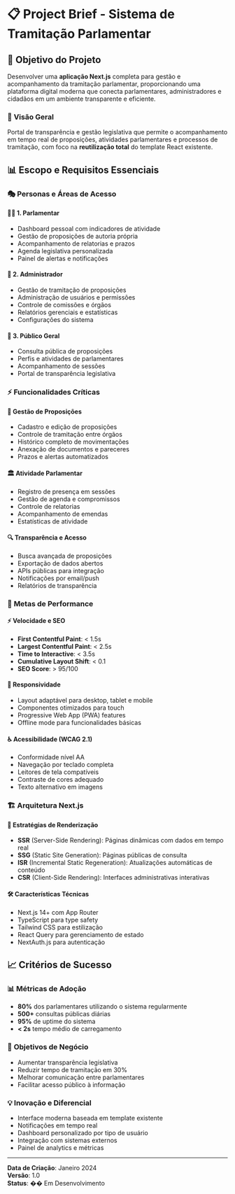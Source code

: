 # 📋 Project Brief - Sistema de Tramitação Parlamentar

## 🎯 **Objetivo do Projeto**

Desenvolver uma **aplicação Next.js** completa para gestão e acompanhamento da tramitação parlamentar, proporcionando uma plataforma digital moderna que conecta parlamentares, administradores e cidadãos em um ambiente transparente e eficiente.

### 🌟 **Visão Geral**
Portal de transparência e gestão legislativa que permite o acompanhamento em tempo real de proposições, atividades parlamentares e processos de tramitação, com foco na **reutilização total** do template React existente.

## 📊 **Escopo e Requisitos Essenciais**

### 🎭 **Personas e Áreas de Acesso**

#### 👨‍💼 **1. Parlamentar**
- Dashboard pessoal com indicadores de atividade
- Gestão de proposições de autoria própria
- Acompanhamento de relatorias e prazos
- Agenda legislativa personalizada
- Painel de alertas e notificações

#### 🔧 **2. Administrador**
- Gestão de tramitação de proposições
- Administração de usuários e permissões
- Controle de comissões e órgãos
- Relatórios gerenciais e estatísticas
- Configurações do sistema

#### 👥 **3. Público Geral**
- Consulta pública de proposições
- Perfis e atividades de parlamentares
- Acompanhamento de sessões
- Portal de transparência legislativa

### ⚡ **Funcionalidades Críticas**

#### 📄 **Gestão de Proposições**
- Cadastro e edição de proposições
- Controle de tramitação entre órgãos
- Histórico completo de movimentações
- Anexação de documentos e pareceres
- Prazos e alertas automatizados

#### 🏛️ **Atividade Parlamentar**
- Registro de presença em sessões
- Gestão de agenda e compromissos
- Controle de relatorias
- Acompanhamento de emendas
- Estatísticas de atividade

#### 🔍 **Transparência e Acesso**
- Busca avançada de proposições
- Exportação de dados abertos
- APIs públicas para integração
- Notificações por email/push
- Relatórios de transparência

### 🚀 **Metas de Performance**

#### ⚡ **Velocidade e SEO**
- **First Contentful Paint**: < 1.5s
- **Largest Contentful Paint**: < 2.5s
- **Time to Interactive**: < 3.5s
- **Cumulative Layout Shift**: < 0.1
- **SEO Score**: > 95/100

#### 📱 **Responsividade**
- Layout adaptável para desktop, tablet e mobile
- Componentes otimizados para touch
- Progressive Web App (PWA) features
- Offline mode para funcionalidades básicas

#### ♿ **Acessibilidade (WCAG 2.1)**
- Conformidade nível AA
- Navegação por teclado completa
- Leitores de tela compatíveis
- Contraste de cores adequado
- Texto alternativo em imagens

### 🏗️ **Arquitetura Next.js**

#### 🔄 **Estratégias de Renderização**
- **SSR** (Server-Side Rendering): Páginas dinâmicas com dados em tempo real
- **SSG** (Static Site Generation): Páginas públicas de consulta
- **ISR** (Incremental Static Regeneration): Atualizações automáticas de conteúdo
- **CSR** (Client-Side Rendering): Interfaces administrativas interativas

#### 🛠️ **Características Técnicas**
- Next.js 14+ com App Router
- TypeScript para type safety
- Tailwind CSS para estilização
- React Query para gerenciamento de estado
- NextAuth.js para autenticação

## 📈 **Critérios de Sucesso**

### 📊 **Métricas de Adoção**
- **80%** dos parlamentares utilizando o sistema regularmente
- **500+** consultas públicas diárias
- **95%** de uptime do sistema
- **< 2s** tempo médio de carregamento

### 🎯 **Objetivos de Negócio**
- Aumentar transparência legislativa
- Reduzir tempo de tramitação em 30%
- Melhorar comunicação entre parlamentares
- Facilitar acesso público à informação

### 💡 **Inovação e Diferencial**
- Interface moderna baseada em template existente
- Notificações em tempo real
- Dashboard personalizado por tipo de usuário
- Integração com sistemas externos
- Painel de analytics e métricas

---

**Data de Criação**: Janeiro 2024  
**Versão**: 1.0  
**Status**: �� Em Desenvolvimento 